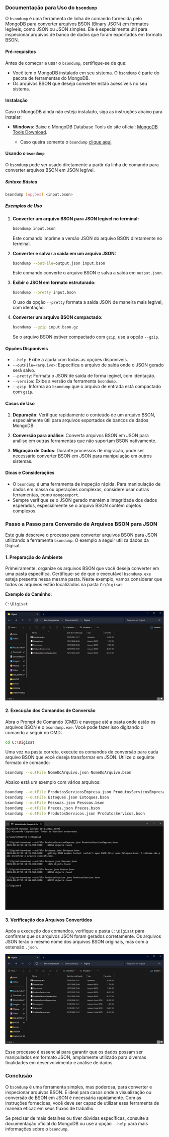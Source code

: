 ### Documentação para Uso do `bsondump`

O `bsondump` é uma ferramenta de linha de comando fornecida pelo MongoDB para converter arquivos BSON (Binary JSON) em formatos legíveis, como JSON ou JSON simples. Ele é especialmente útil para inspecionar arquivos de banco de dados que foram exportados em formato BSON.

#### Pré-requisitos

Antes de começar a usar o `bsondump`, certifique-se de que:

- Você tem o MongoDB instalado em seu sistema. O `bsondump` é parte do pacote de ferramentas do MongoDB.
- Os arquivos BSON que deseja converter estão acessíveis no seu sistema.

#### Instalação

Caso o MongoDB ainda não esteja instalado, siga as instruções abaixo para instalar:
   
- **Windows**:
   Baixe o MongoDB Database Tools do site oficial: [MongoDB Tools Download](https://www.mongodb.com/try/download/database-tools).

   - Caso queira somente o `bsondump` [clique aqui](https://www.dropbox.com/scl/fi/3d4ts489gpx5j342418bt/bsondump.exe?rlkey=1fpv3ej75rstw1o3d9e3rdelr&dl=0).

#### Usando o `bsondump`

O `bsondump` pode ser usado diretamente a partir da linha de comando para converter arquivos BSON em JSON legível.

##### Sintaxe Básica

```bash
bsondump [opções] <input.bson>
```

##### Exemplos de Uso

1. **Converter um arquivo BSON para JSON legível no terminal:**

   ```bash
   bsondump input.bson
   ```

   Este comando imprime a versão JSON do arquivo BSON diretamente no terminal.

2. **Converter e salvar a saída em um arquivo JSON:**

   ```bash
   bsondump --outFile=output.json input.bson
   ```

   Este comando converte o arquivo BSON e salva a saída em `output.json`.

3. **Exibir o JSON em formato estruturado:**

   ```bash
   bsondump --pretty input.bson
   ```

   O uso da opção `--pretty` formata a saída JSON de maneira mais legível, com identação.

4. **Converter um arquivo BSON compactado:**

   ```bash
   bsondump --gzip input.bson.gz
   ```

   Se o arquivo BSON estiver compactado com `gzip`, use a opção `--gzip`.

#### Opções Disponíveis

- `--help`: Exibe a ajuda com todas as opções disponíveis.
- `--outFile=<arquivo>`: Especifica o arquivo de saída onde o JSON gerado será salvo.
- `--pretty`: Formata o JSON de saída de forma legível, com identação.
- `--version`: Exibe a versão da ferramenta `bsondump`.
- `--gzip`: Informa ao `bsondump` que o arquivo de entrada está compactado com `gzip`.

#### Casos de Uso

1. **Depuração**: Verifique rapidamente o conteúdo de um arquivo BSON, especialmente útil para arquivos exportados de bancos de dados MongoDB.
  
2. **Conversão para análise**: Converta arquivos BSON em JSON para análise em outras ferramentas que não suportam BSON nativamente.

3. **Migração de Dados**: Durante processos de migração, pode ser necessário converter BSON em JSON para manipulação em outros sistemas.

#### Dicas e Considerações

- O `bsondump` é uma ferramenta de inspeção rápida. Para manipulação de dados em massa ou operações complexas, considere usar outras ferramentas, como `mongoexport`.
- Sempre verifique se o JSON gerado mantém a integridade dos dados esperados, especialmente se o arquivo BSON contém objetos complexos.

### Passo a Passo para Conversão de Arquivos BSON para JSON

Este guia descreve o processo para converter arquivos BSON para JSON utilizando a ferramenta `bsondump`. O exemplo a seguir utiliza dados da Digisat.

#### 1. Preparação do Ambiente

Primeiramente, organize os arquivos BSON que você deseja converter em uma pasta específica. Certifique-se de que o executável `bsondump.exe` esteja presente nessa mesma pasta. Neste exemplo, vamos considerar que todos os arquivos estão localizados na pasta `C:\Digisat`.

**Exemplo do Caminho:**

```text
C:\Digisat
```

![Exemplo de organização de arquivos](/images/BSON_TO_JSON/1.png)

#### 2. Execução dos Comandos de Conversão

Abra o Prompt de Comando (CMD) e navegue até a pasta onde estão os arquivos BSON e o `bsondump.exe`. Você pode fazer isso digitando o comando a seguir no CMD:

```bash
cd C:\Digisat
```

Uma vez na pasta correta, execute os comandos de conversão para cada arquivo BSON que você deseja transformar em JSON. Utilize o seguinte formato de comando:

```bash
bsondump --outFile NomeDoArquivo.json NomeDoArquivo.bson
```

Abaixo está um exemplo com vários arquivos:

```bash
bsondump --outFile ProdutosServicosEmpresa.json ProdutosServicosEmpresa.bson
bsondump --outFile Estoques.json Estoques.bson
bsondump --outFile Pessoas.json Pessoas.bson
bsondump --outFile Precos.json Precos.bson
bsondump --outFile ProdutosServicos.json ProdutosServicos.bson
```

![Exemplo de comandos no CMD](/images/BSON_TO_JSON/2.png)

#### 3. Verificação dos Arquivos Convertidos

Após a execução dos comandos, verifique a pasta `C:\Digisat` para confirmar que os arquivos JSON foram gerados corretamente. Os arquivos JSON terão o mesmo nome dos arquivos BSON originais, mas com a extensão `.json`.

![Verificação dos arquivos gerados](/images/BSON_TO_JSON/3.png)

Esse processo é essencial para garantir que os dados possam ser manipulados em formato JSON, amplamente utilizado para diversas finalidades em desenvolvimento e análise de dados.

### Conclusão

O `bsondump` é uma ferramenta simples, mas poderosa, para converter e inspecionar arquivos BSON. É ideal para casos onde a visualização ou conversão de BSON em JSON é necessária rapidamente. Com as instruções fornecidas, você deve ser capaz de utilizar essa ferramenta de maneira eficaz em seus fluxos de trabalho.

Se precisar de mais detalhes ou tiver dúvidas específicas, consulte a documentação oficial do MongoDB ou use a opção `--help` para mais informações sobre o `bsondump`.